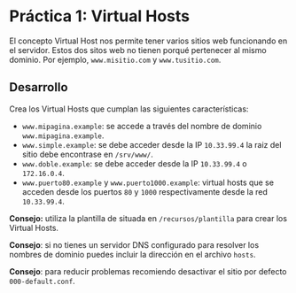 # Práctica 1: Virtual Hosts

El concepto Virtual Host nos permite tener varios sitios web funcionando en el servidor. Estos dos sitos web no tienen porqué pertenecer al mismo dominio. Por ejemplo, `www.misitio.com` y `www.tusitio.com`. 

## Desarrollo

Crea los Virtual Hosts que cumplan las siguientes características:

* `www.mipagina.example`: se accede a través del nombre de dominio `www.mipagina.example`. 
* `www.simple.example`: se debe acceder desde la IP `10.33.99.4` la raiz del sitio debe encontrase en `/srv/www/`.
* `www.doble.example`: se debe acceder desde la IP `10.33.99.4` o `172.16.0.4`.
* `www.puerto80.example` y `www.puerto1000.example`: virtual hosts que se acceden desde los puertos `80` y `1000` respectivamente desde la red `10.33.99.4`.

**Consejo:** utiliza la plantilla de situada en `/recursos/plantilla` para crear los Virtual Hosts.

**Consejo**: si no tienes un servidor DNS configurado para resolver los nombres de dominio puedes incluir la dirección en el archivo `hosts`.

**Consejo**: para reducir problemas recomiendo desactivar el sitio por defecto `000-default.conf`.